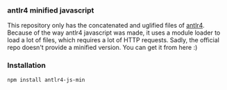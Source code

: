 ### antlr4 minified javascript

This repository only has the concatenated and uglified files of [antlr4](https://github.com/antlr/antlr4).
Because of the way antlr4 javascript was made, it uses a module loader to load a lot of files, which requires a lot of HTTP requests. Sadly, the official repo doesn't provide a minified version. You can get it from here :)

### Installation
```npm install antlr4-js-min```
